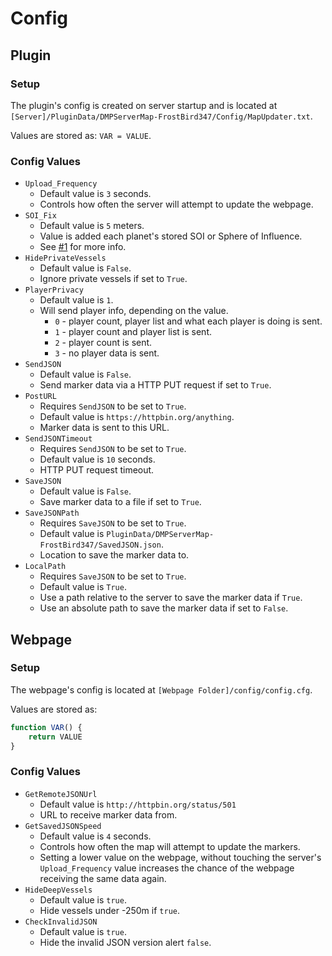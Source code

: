 # Config

## Plugin

### Setup
The plugin's config is created on server startup and is located at `[Server]/PluginData/DMPServerMap-FrostBird347/Config/MapUpdater.txt`.

Values are stored as: `VAR = VALUE`.

### Config Values
- `Upload_Frequency` 
	- Default value is `3` seconds.
	- Controls how often the server will attempt to update the webpage.
- `SOI_Fix`
	- Default value is `5` meters.
	- Value is added each planet's stored SOI or Sphere of Influence.
	- See [#1](https://github.com/FrostBird347/DMPServerMap/issues/1) for more info.
- `HidePrivateVessels`
	- Default value is `False`.
	- Ignore private vessels if set to `True`.
- `PlayerPrivacy`
	- Default value is `1`.
	- Will send player info, depending on the value.
		- `0` - player count, player list and what each player is doing is sent.
		- `1` - player count and player list is sent.
		- `2` - player count is sent.
		- `3` - no player data is sent.
- `SendJSON`
	- Default value is `False`.
	- Send marker data via a HTTP PUT request if set to `True`.
- `PostURL`
	- Requires `SendJSON` to be set to `True`.
	- Default value is `https://httpbin.org/anything`.
	- Marker data is sent to this URL.
- `SendJSONTimeout`
	- Requires `SendJSON` to be set to `True`.
	- Default value is `10` seconds. 
	- HTTP PUT request timeout.
- `SaveJSON`
	- Default value is `False`.
	- Save marker data to a file if set to `True`.
- `SaveJSONPath`
	- Requires `SaveJSON` to be set to `True`.
	- Default value is `PluginData/DMPServerMap-FrostBird347/SavedJSON.json`.
	- Location to save the marker data to.
- `LocalPath`
	- Requires `SaveJSON` to be set to `True`.
	- Default value is `True`.
	- Use a path relative to the server to save the marker data if `True`.
	- Use an absolute path to save the marker data if set to `False`.

## Webpage

### Setup
The webpage's config is located at `[Webpage Folder]/config/config.cfg`.

Values are stored as: 

```javascript
function VAR() {
	return VALUE
}
```

### Config Values
- `GetRemoteJSONUrl`
	- Default value is `http://httpbin.org/status/501` 
	- URL to receive marker data from.
- `GetSavedJSONSpeed`
	- Default value is `4` seconds.
	- Controls how often the map will attempt to update the markers.
	- Setting a lower value on the webpage, without touching the server's `Upload_Frequency` value increases the chance of the webpage receiving the same data again.
- `HideDeepVessels`
	- Default value is `true`.
	- Hide vessels under -250m if `true`.
- `CheckInvalidJSON`
	- Default value is `true`.
	- Hide the invalid JSON version alert `false`.